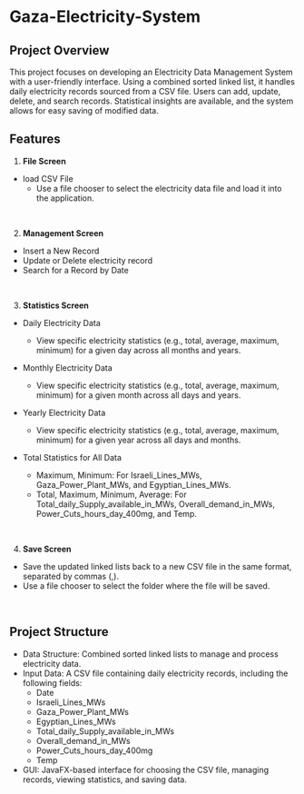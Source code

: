 # Gaza-Electricity-System

## Project Overview
This project focuses on developing an Electricity Data Management System with a user-friendly interface. 
Using a combined sorted linked list, it handles daily electricity records sourced from a CSV file. Users can add, update, delete, and search records. 
Statistical insights are available, and the system allows for easy saving of modified data.


## Features
1. **File Screen**
- load CSV File
   - Use a file chooser to select the electricity data file and load it into the application.
<br>

2. **Management Screen**
- Insert a New Record
- Update or Delete electricity record
- Search for a Record by Date
<br>

3. **Statistics Screen**
- Daily Electricity Data
   - View specific electricity statistics (e.g., total, average, maximum, minimum) for a given day across all months and years.
     
- Monthly Electricity Data
   - View specific electricity statistics (e.g., total, average, maximum, minimum) for a given month across all days and years.
     
- Yearly Electricity Data
   - View specific electricity statistics (e.g., total, average, maximum, minimum) for a given year across all days and months.
     
- Total Statistics for All Data
   - Maximum, Minimum: For Israeli_Lines_MWs, Gaza_Power_Plant_MWs, and Egyptian_Lines_MWs.
   - Total, Maximum, Minimum, Average: For Total_daily_Supply_available_in_MWs, Overall_demand_in_MWs, Power_Cuts_hours_day_400mg, and Temp.
<br>

4. **Save Screen**
- Save the updated linked lists back to a new CSV file in the same format, separated by commas (,).
- Use a file chooser to select the folder where the file will be saved.
<br>

## Project Structure 
- Data Structure: Combined sorted linked lists to manage and process electricity data.
- Input Data: A CSV file containing daily electricity records, including the following fields:
   - Date
   - Israeli_Lines_MWs
   - Gaza_Power_Plant_MWs
   - Egyptian_Lines_MWs
   - Total_daily_Supply_available_in_MWs
   - Overall_demand_in_MWs
   - Power_Cuts_hours_day_400mg
   - Temp
- GUI: JavaFX-based interface for choosing the CSV file, managing records, viewing statistics, and saving data. 
